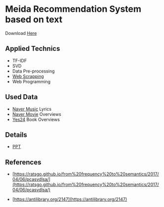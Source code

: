 # Meida Recommendation System based on text

Download [Here](https://drive.google.com/open?id=1_WEQbAzLcl6tz8SUknZ9diKH2cus-0-D)

## Applied Technics
- TF-IDF
- SVD
- Data Pre-processing
- [Web Scrapping](https://github.com/vctr7/Web_Crawling)
- Web Programming

## Used Data

- [Naver Music](https://vibe.naver.com/today) Lyrics
- [Naver Movie](https://movie.naver.com/) Overviews
- [Yes24](http://www.yes24.com/Main/default.aspx) Book Overviews

## Details

- [PPT](https://github.com/vctr7/Recommedation_Sys/blob/master/ppt/recommendation%20system.pdf)


## References

- [https://ratsgo.github.io/from%20frequency%20to%20semantics/2017/04/06/pcasvdlsa/](https://ratsgo.github.io/from%20frequency%20to%20semantics/2017/04/06/pcasvdlsa/)

- [https://antilibrary.org/2147](https://antilibrary.org/2147)
